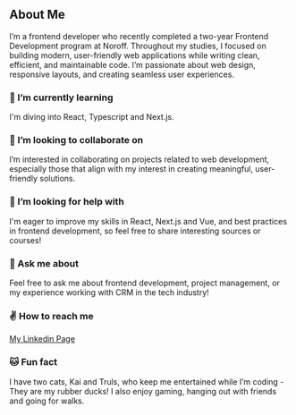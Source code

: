 ## About Me
I’m a frontend developer who recently completed a two-year Frontend Development program at Noroff. Throughout my studies, I focused on building modern, user-friendly web applications while writing clean, efficient, and maintainable code. I’m passionate about web design, responsive layouts, and creating seamless user experiences.

### 👀 I’m currently learning
I'm diving into React, Typescript and Next.js. 

### 🤝 I’m looking to collaborate on
I’m interested in collaborating on projects related to web development, especially those that align with my interest in creating meaningful, user-friendly solutions.

### 🤔 I’m looking for help with
I'm eager to improve my skills in React, Next.js and Vue, and best practices in frontend development, so feel free to share interesting sources or courses! 


### 💬 Ask me about
Feel free to ask me about frontend development, project management, or my experience working with CRM in the tech industry!


### ✌ How to reach me
[My Linkedin Page](https://www.linkedin.com/in/marte-n-18aab5101/)
  
### 🐱 Fun fact
I have two cats, Kai and Truls, who keep me entertained while I’m coding - They are my rubber ducks! I also enjoy gaming, hanging out with friends and going for walks.


